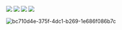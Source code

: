 ![](https://64.media.tumblr.com/cff9a755097d997ef5a43920663460c1/e9e5eaac84bb2c66-4f/s100x200/6bba68e074780ca40a5469f36e45f200bda12436.gifv)
![](https://64.media.tumblr.com/034d7e7932088fbf6ab85dbba3cbffc6/e9e5eaac84bb2c66-f1/s100x200/b847b7bed1f77aaed85330c64851f9d9b4934008.gifv)
![](https://64.media.tumblr.com/c7b632c65c0e867e9911b731efc81864/bd185b5560e6e914-5c/s250x400/5738b074ad5e8a3b8a1ad1e1675060e80700bcbf.gifv) ![](https://64.media.tumblr.com/0ad2bbdd55fad88e9f7a7cf6c2cc9250/bd185b5560e6e914-2b/s250x400/8605335bbcd6d8f8b1950013855bba1992dc2f3b.gifv)





![bc710d4e-375f-4dc1-b269-1e686f086b7c](https://github.com/crowravenriko/crowravenriko/assets/139772125/350e1a6f-ffdf-4f45-8e59-805814095ac1)
